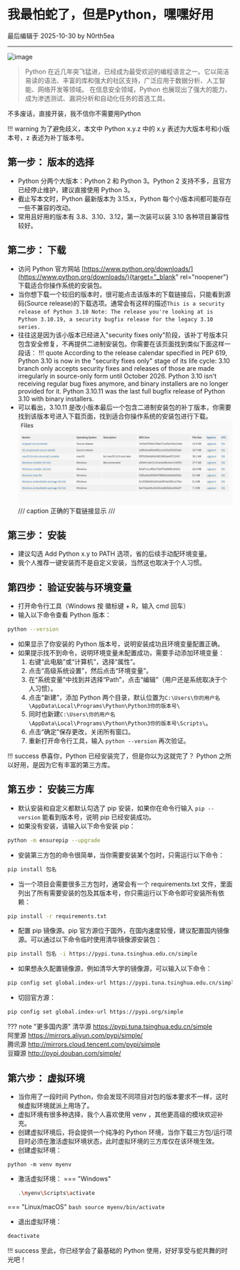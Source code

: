 # 我最怕蛇了，但是Python，嘿嘿好用

最后编辑于 2025-10-30 by N0rth5ea

---

![image](https://www.python.org/static/img/python-logo.png)

> Python 在近几年突飞猛进，已经成为最受欢迎的编程语言之一。它以简洁易读的语法、丰富的库和强大的社区支持，广泛应用于数据分析、人工智能、网络开发等领域。
> 在信息安全领域，Python 也展现出了强大的能力，成为渗透测试、漏洞分析和自动化任务的首选工具。

不多废话，直接开装，我不信你不需要用Python

!!! warning
    为了避免歧义，本文中 Python x.y.z 中的 x.y 表述为大版本号和小版本号，z 表述为补丁版本号。

## 第一步： 版本的选择
- Python 分两个大版本：Python 2 和 Python 3。Python 2 支持不多，且官方已经停止维护，建议直接使用 Python 3。
- 截止写本文时，Python 最新版本为 3.15.x，Python 每个小版本间都可能存在一些不兼容的改动。
- 常用且好用的版本有 3.8、3.10、3.12，第一次装可以装 3.10 各种项目兼容性较好。

## 第二步： 下载
- 访问 Python 官方网站 [https://www.python.org/downloads/](https://www.python.org/downloads/){target="_blank" rel="noopener"} 下载适合你操作系统的安装包。
- 当你想下载一个较旧的版本时，很可能点击该版本的下载链接后，只能看到源码(Source release)的下载选项。通常会有这样的描述`This is a security release of Python 3.10
  Note: The release you're looking at is Python 3.10.19, a security bugfix release for the legacy 3.10 series.`
- 往往这是因为该小版本已经进入"security fixes only"阶段，该补丁号版本只包含安全修复，不再提供二进制安装包。你需要在该页面找到类似下面这样一段话：
!!! quote
    According to the release calendar specified in PEP 619, Python 3.10 is now in the "security fixes only" stage of its life cycle: 3.10 branch only accepts security fixes and releases of those are made irregularly in source-only form until October 2026. Python 3.10 isn't receiving regular bug fixes anymore, and binary installers are no longer provided for it. Python 3.10.11 was the last full bugfix release of Python 3.10 with binary installers.
- 可以看出，3.10.11 是改小版本最后一个包含二进制安装包的补丁版本，你需要找到该版本号进入下载页面，找到适合你操作系统的安装包进行下载。
![img.png](img_install.png)
/// caption
正确的下载链接显示
///

## 第三步： 安装
- 建议勾选 Add Python x.y to PATH 选项，省的后续手动配环境变量。
- 我个人推荐一键安装而不是自定义安装，当然这也取决于个人习惯。

## 第四步： 验证安装与环境变量
- 打开命令行工具（Windows 按 徽标键 + R，输入 cmd 回车）
- 输入以下命令查看 Python 版本：
```bash
python --version
```
- 如果显示了你安装的 Python 版本号，说明安装成功且环境变量配置正确。
- 如果提示找不到命令，说明环境变量未配置成功，需要手动添加环境变量：
    1. 右键“此电脑”或“计算机”，选择“属性”。
    2. 点击“高级系统设置”，然后点击“环境变量”。
    3. 在“系统变量”中找到并选择“Path”，点击“编辑”（用户还是系统取决于个人习惯）。
    4. 点击“新建”，添加 Python 两个目录，默认位置为`C:\Users\你的用户名\AppData\Local\Programs\Python\Python3你的版本号\`
    5. 同时也新建`C:\Users\你的用户名\AppData\Local\Programs\Python\Python3你的版本号\Scripts\`。
    6. 点击“确定”保存更改，关闭所有窗口。
    7. 重新打开命令行工具，输入 `python --version` 再次验证。

!!! success
    恭喜你，Python 已经安装完了，但是你以为这就完了？
    Python 之所以好用，是因为它有丰富的第三方库。

## 第五步： 安装三方库
- 默认安装和自定义都默认勾选了 pip 安装，如果你在命令行输入 `pip --version` 能看到版本号，说明 pip 已经安装成功。
- 如果没有安装，请输入以下命令安装 pip：
```bash
python -m ensurepip --upgrade
```
- 安装第三方包的命令很简单，当你需要安装某个包时，只需运行以下命令：
```bash
pip install 包名
```
- 当一个项目会需要很多三方包时，通常会有一个 requirements.txt 文件，里面列出了所有需要安装的包及其版本号，你只需运行以下命令即可安装所有依赖：
```bash
pip install -r requirements.txt
```
- 配置 pip 镜像源。pip 官方源位于国外，在国内速度较慢，建议配置国内镜像源。可以通过以下命令临时使用清华镜像源安装包：
```bash
pip install 包名 -i https://pypi.tuna.tsinghua.edu.cn/simple
```
- 如果想永久配置镜像源，例如清华大学的镜像源，可以输入以下命令：
```bash
pip config set global.index-url https://pypi.tuna.tsinghua.edu.cn/simple
```
- 切回官方源：
```bash
pip config set global.index-url https://pypi.org/simple
```
??? note "更多国内源"
    清华源 https://pypi.tuna.tsinghua.edu.cn/simple</br>
    阿里源 https://mirrors.aliyun.com/pypi/simple/</br>
    腾讯源 http://mirrors.cloud.tencent.com/pypi/simple</br>
    豆瓣源 http://pypi.douban.com/simple/


## 第六步： 虚拟环境
- 当你用了一段时间 Python，你会发现不同项目对包的版本要求不一样，这时候虚拟环境就派上用场了。
- 虚拟环境有很多种选择，我个人喜欢使用 venv ，其他更高级的模块欢迎补充。
- 创建虚拟环境后，将会提供一个纯净的 Python 环境，当你下载三方包/运行项目时必须在激活虚拟环境状态，此时虚拟环境的三方库仅在该环境生效。
- 创建虚拟环境：
```bashnn
python -m venv myenv
```
- 激活虚拟环境：
=== "Windows"
    ```bash
    .\myenv\Scripts\activate
    ```
=== "Linux/macOS"
    ```bash
    source myenv/bin/activate
    ```
- 退出虚拟环境：
```bash
deactivate
```

!!! success
    至此，你已经学会了最基础的 Python 使用，好好享受与蛇共舞的时光吧！